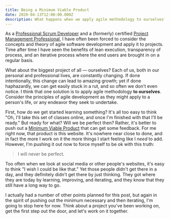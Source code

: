 ```yaml
---
title: Being a Minimum Viable Product
date: 2020-04-13T12:00:00.000Z
description: What happens when we apply agile methodology to ourselves?
---
```


As a [Professional Scrum Developer](https://www.scrum.org/professional-scrum-developer-certification) and a (formerly) certified [Project Management Professional](https://www.pmi.org/certifications/types/project-management-pmp), I have often been forced to consider the concepts and theory of agile software development and apply it to projects. Time after time I have seen the benefits of lean execution, transparency of process, and an iterative process where the end users are brought in on a regular basis.

What about the biggest project of all — ourselves? Each of us, both in our personal and professional lives, are constantly changing. If done intentionally, this change can lead to amazing growth; yet if done haphazardly, we can get easily stuck in a rut, and so often we don't even notice. I think that one solution is to apply agile methodology **to ourselves**. Consider the principles of agile development as they might apply to a person's life, or any endeavor they seek to undertake.

First, how do we get started learning something? It's all too easy to think "Oh, I'll take this set of classes online, and once I'm finished with that I'll be ready." But ready for what? Will we be perfect then? Rather, it's better to push out a [Minimum Viable Product](https://en.wikipedia.org/wiki/Minimum_viable_product) that can get some feedback. For me right now, that product is this website. It's nowhere near close to done, and in fact the more I work on it the more things I start feeling like I _need_ to add. However, I'm pushing it out now to force myself to be ok with this truth:

> I will never be perfect.

Too often when we look at social media or other people's websites, it's easy to think "I wish I could be like that." Yet those people didn't get there in a day, and they definitely didn't get there by just thinking. They got where they are today by learning, improving, and iterating, and they know that they still have a long way to go.

I actually had a number of other points planned for this post, but again in the spirit of pushing out the minimum necessary and then iterating, I'm going to stop here for now. Think about a project you've been working on, get the first step out the door, and let's work on it together.
